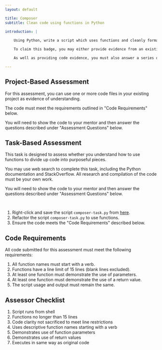 ```yaml
---
layout: default

title: Composer
subtitle: Clean code using functions in Python

introduction: |
    
    Using Python, write a script which uses functions and cleanly formatted code to maximise program structure and clarity.

    To claim this badge, you may either provide evidence from an existing project OR complete the student task. Both assessment options are detailed below.

    As well as providing code evidence, you must also answer a series of questions about your code.

---
```




## Project-Based Assessment

For this assessment, you can use one or more code files in your existing project as evidence of understanding.

The code must meet the requirements outlined in "Code Requirements" below.

You will need to show the code to your mentor and then answer the questions described under "Assessment Questions" below.




## Task-Based Assessment

This task is designed to assess whether you understand how to use functions to divide up code into purposeful pieces.

You may use web search to complete this task, including the Python documentation and StackOverflow. All research and compilation of the code must be your own work.

You will need to show the code to your mentor and then answer the questions described under "Assessment Questions" below.


<br>

1. Right-click and save the script `composer-task.py` from [here](resources/composer-task.py).
2. Refactor the script `composer-task.py` to use functions.
3. Ensure the code meets the "Code Requirements" described below.




## Code Requirements

All code submitted for this assessment must meet the following requirements:

1. All function names must start with a verb.
2. Functions have a line limit of 15 lines (blank lines excluded).
3. At least one function must demonstrate the use of parameters.
4. At least one function must demonstrate the use of a return value.
5. The script usage and output must remain the same.




## Assessor Checklist

1. Script runs from shell
2. Functions no longer than 15 lines
3. Code clarity not sacrificed to meet line restrictions
4. Uses descriptive function names starting with a verb
5. Demonstrates use of function parameters
6. Demonstrates use of return values
7. Executes in same way as original code


